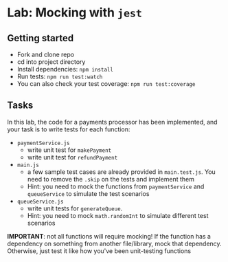 # Lab: Mocking with `jest`

## Getting started

- Fork and clone repo
- cd into project directory
- Install dependencies: `npm install`
- Run tests: `npm run test:watch`
- You can also check your test coverage: `npm run test:coverage`

## Tasks

In this lab, the code for a payments processor has been implemented, and your task is to write tests for each function:

- `paymentService.js`
  - write unit test for `makePayment`
  - write unit test for `refundPayment`
- `main.js`
  - a few sample test cases are already provided in `main.test.js`. You need to remove the `.skip` on the tests and implement them
  - Hint: you need to mock the functions from `paymentService` and `queueService` to simulate the test scenarios
- `queueService.js`
  - write unit tests for `generateQueue`. 
  - Hint: you need to mock `math.randomInt` to simulate different test scenarios

**IMPORTANT**: not all functions will require mocking! If the function has a dependency on something from another file/library, mock that dependency. Otherwise, just test it like how you've been unit-testing functions
